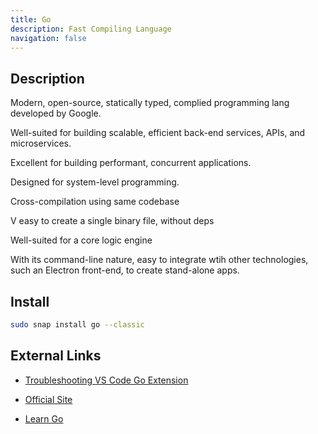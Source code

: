 ```yaml
---
title: Go 
description: Fast Compiling Language
navigation: false
---
```


## Description

Modern, open-source, statically typed, complied programming lang developed by Google.  

Well-suited for building scalable, efficient back-end services, APIs, and microservices.

Excellent for building performant, concurrent applications. 

Designed for system-level programming.

Cross-compilation using same codebase

V easy to create a single binary file, without deps

Well-suited for a core logic engine

With its command-line nature, easy to integrate wtih other technologies, such an Electron front-end, to create stand-alone apps.

## Install

```bash
sudo snap install go --classic
```

## External Links

- [Troubleshooting VS Code Go Extension](https://github.com/golang/vscode-go/wiki/troubleshooting)

- [Official Site](https://go.dev)

- [Learn Go](https://go.dev/learn/)
